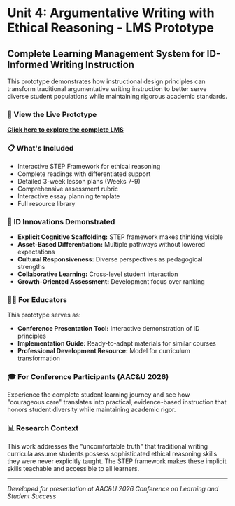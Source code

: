 # Unit 4: Argumentative Writing with Ethical Reasoning - LMS Prototype

## Complete Learning Management System for ID-Informed Writing Instruction

This prototype demonstrates how instructional design principles can transform traditional argumentative writing instruction to better serve diverse student populations while maintaining rigorous academic standards.

### 🎯 View the Live Prototype
**[Click here to explore the complete LMS](https://yourusername.github.io/unit4-argumentative-writing-lms/)**

### 📋 What's Included
- Interactive STEP Framework for ethical reasoning
- Complete readings with differentiated support
- Detailed 3-week lesson plans (Weeks 7-9)
- Comprehensive assessment rubric
- Interactive essay planning template
- Full resource library

### 🔄 ID Innovations Demonstrated
- **Explicit Cognitive Scaffolding:** STEP framework makes thinking visible
- **Asset-Based Differentiation:** Multiple pathways without lowered expectations
- **Cultural Responsiveness:** Diverse perspectives as pedagogical strengths
- **Collaborative Learning:** Cross-level student interaction
- **Growth-Oriented Assessment:** Development focus over ranking

### 👩‍🏫 For Educators
This prototype serves as:
- **Conference Presentation Tool:** Interactive demonstration of ID principles
- **Implementation Guide:** Ready-to-adapt materials for similar courses
- **Professional Development Resource:** Model for curriculum transformation

### 🎓 For Conference Participants (AAC&U 2026)
Experience the complete student learning journey and see how "courageous care" translates into practical, evidence-based instruction that honors student diversity while maintaining academic rigor.

### 📊 Research Context
This work addresses the "uncomfortable truth" that traditional writing curricula assume students possess sophisticated ethical reasoning skills they were never explicitly taught. The STEP framework makes these implicit skills teachable and accessible to all learners.

---
*Developed for presentation at AAC&U 2026 Conference on Learning and Student Success*
